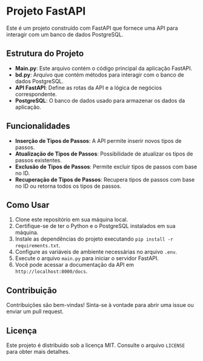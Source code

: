# Projeto FastAPI

Este é um projeto construído com FastAPI que fornece uma API para interagir com um banco de dados PostgreSQL.

## Estrutura do Projeto

- **Main.py**: Este arquivo contém o código principal da aplicação FastAPI.
- **bd.py**: Arquivo que contém métodos para interagir com o banco de dados PostgreSQL.
- **API FastAPI**: Define as rotas da API e a lógica de negócios correspondente.
- **PostgreSQL**: O banco de dados usado para armazenar os dados da aplicação.

## Funcionalidades

- **Inserção de Tipos de Passos**: A API permite inserir novos tipos de passos.
- **Atualização de Tipos de Passos**: Possibilidade de atualizar os tipos de passos existentes.
- **Exclusão de Tipos de Passos**: Permite excluir tipos de passos com base no ID.
- **Recuperação de Tipos de Passos**: Recupera tipos de passos com base no ID ou retorna todos os tipos de passos.

## Como Usar

1. Clone este repositório em sua máquina local.
2. Certifique-se de ter o Python e o PostgreSQL instalados em sua máquina.
3. Instale as dependências do projeto executando `pip install -r requirements.txt`.
4. Configure as variáveis de ambiente necessárias no arquivo `.env`.
5. Execute o arquivo `main.py` para iniciar o servidor FastAPI.
6. Você pode acessar a documentação da API em `http://localhost:8000/docs`.

## Contribuição

Contribuições são bem-vindas! Sinta-se à vontade para abrir uma issue ou enviar um pull request.

## Licença

Este projeto é distribuído sob a licença MIT. Consulte o arquivo `LICENSE` para obter mais detalhes.
